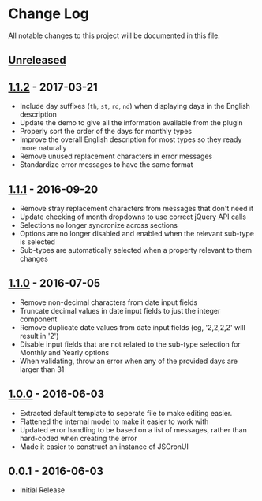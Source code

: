 # Change Log

All notable changes to this project will be documented in this file.

## [Unreleased]

## [1.1.2] - 2017-03-21
- Include day suffixes (`th`, `st`, `rd`, `nd`) when displaying days in the English description
- Update the demo to give all the information available from the plugin
- Properly sort the order of the days for monthly types
- Improve the overall English description for most types so they ready more naturally
- Remove unused replacement characters in error messages
- Standardize error messages to have the same format

## [1.1.1] - 2016-09-20
- Remove stray replacement characters from messages that don't need it
- Update checking of month dropdowns to use correct jQuery API calls
- Selections no longer syncronize across sections
- Options are no longer disabled and enabled when the relevant sub-type is selected
- Sub-types are automatically selected when a property relevant to them changes

## [1.1.0] - 2016-07-05
- Remove non-decimal characters from date input fields
- Truncate decimal values in date input fields to just the integer component
- Remove duplicate date values from date input fields (eg, '2,2,2,2' will result in '2')
- Disable input fields that are not related to the sub-type selection for Monthly and Yearly options
- When validating, throw an error when any of the provided days are larger than 31

## [1.0.0] - 2016-06-03
- Extracted default template to seperate file to make editing easier.
- Flattened the internal model to make it easier to work with
- Updated error handling to be based on a list of messages, rather than hard-coded when creating the error
- Made it easier to construct an instance of JSCronUI

## 0.0.1 - 2016-06-03
- Initial Release



[Unreleased]: https://github.com/roydanenterprises/JSCronUI/compare/v1.1.2...HEAD
[1.1.2]: https://github.com/roydanenterprises/JSCronUI/compare/v1.1.1...v1.1.2
[1.1.1]: https://github.com/roydanenterprises/JSCronUI/compare/v1.1.0...v1.1.1
[1.1.0]: https://github.com/roydanenterprises/JSCronUI/compare/v0.0.1...v1.1.0
[1.0.0]: https://github.com/roydanenterprises/JSCronUI/compare/v0.0.1...v1.0.0